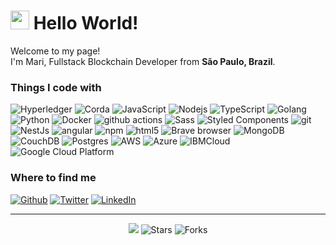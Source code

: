 <h1><img src="https://emojis.slackmojis.com/emojis/images/1531849430/4246/blob-sunglasses.gif?1531849430" width="30"/> Hello World!</h1>


<p>Welcome to my page! </br> I'm Mari, Fullstack Blockchain Developer from <b>São Paulo, Brazil</b>.

<h3>Things I code with</h3>
<p>
  <img alt="Hyperledger" src="https://img.shields.io/badge/Hyperledger-navy?style=flat-square&logo=hyperledger&logoColor=%23fff&labelColor=%23253963&color=%23253963" />
  <img alt="Corda" src="https://img.shields.io/badge/Corda-red?style=flat-square&logo=r3&logoColor=%23fff&labelColor=%23bd0134&color=%23bd0134" />
  <img alt="JavaScript" src="https://img.shields.io/badge/Javascript-purple?style=flat-square&logo=Javascript&logoColor=%23fff" />
  <img alt="Nodejs" src="https://img.shields.io/badge/-Nodejs-43853d?style=flat-square&logo=Node.js&logoColor=white" />
  <img alt="TypeScript" src="https://img.shields.io/badge/-TypeScript-007ACC?style=flat-square&logo=typescript&logoColor=white" />
  <img alt="Golang" src="https://img.shields.io/badge/Golang-blue?style=flat-square&logo=go&logoColor=%23fff&labelColor=%235ea5cb&color=%235ea5cb" />
  <img alt="Python" src="https://img.shields.io/badge/Python-yellow?style=flat-square&logo=python&logoColor=%23fff" />
  <img alt="Docker" src="https://img.shields.io/badge/-Docker-46a2f1?style=flat-square&logo=docker&logoColor=white" />
  <img alt="github actions" src="https://img.shields.io/badge/-Github_Actions-2088FF?style=flat-square&logo=github-actions&logoColor=white" />
  <img alt="Sass" src="https://img.shields.io/badge/-Sass-CC6699?style=flat-square&logo=sass&logoColor=white" />
  <img alt="Styled Components" src="https://img.shields.io/badge/-Styled_Components-db7092?style=flat-square&logo=styled-components&logoColor=white" />
  <img alt="git" src="https://img.shields.io/badge/-Git-F05032?style=flat-square&logo=git&logoColor=white" />
  <img alt="NestJs" src="https://img.shields.io/badge/-NestJs-ea2845?style=flat-square&logo=nestjs&logoColor=white" />
  <img alt="angular" src="https://img.shields.io/badge/-Angular-DD0031?style=flat-square&logo=angular&logoColor=white" />
  <img alt="npm" src="https://img.shields.io/badge/-NPM-CB3837?style=flat-square&logo=npm&logoColor=white" />
  <img alt="html5" src="https://img.shields.io/badge/-HTML5-E34F26?style=flat-square&logo=html5&logoColor=white" />
  <img alt="Brave browser" src="https://img.shields.io/badge/-Brave_Browser-FB542B?style=flat-square&logo=brave&logoColor=white" />
  <img alt="MongoDB" src="https://img.shields.io/badge/-MongoDB-13aa52?style=flat-square&logo=mongodb&logoColor=white" />
  <img alt="CouchDB" src="https://img.shields.io/badge/CouchDB-red?style=flat-square&logo=apachecouchdb&logoColor=%23fff&labelColor=%23a82528&color=%23a82528" />
  <img alt="Postgres" src="https://img.shields.io/badge/Postgres-red?style=flat-square&logo=postgresql&logoColor=%23fff&labelColor=%2346648a&color=%2346648a" />
  <img alt="AWS" src="https://img.shields.io/badge/Amazon%20Web%20Services-red?style=flat-square&logo=amazonaws&logoColor=%23fff&labelColor=%23d58f3a&color=%23d58f3a" />
  <img alt="Azure" src="https://img.shields.io/badge/Azure-red?style=flat-square&logo=microsoftazure&logoColor=%23fff&labelColor=%2369ace1&color=%2369ace1" />
  <img alt="IBMCloud" src="https://img.shields.io/badge/IBM%20Cloud-red?style=flat-square&logo=ibmcloud&logoColor=%23fff&labelColor=%23365eef&color=%23365eef" />
  <img alt="Google Cloud Platform" src="https://img.shields.io/badge/-Google_Cloud_Platform-1a73e8?style=flat-square&logo=google-cloud&logoColor=white" />
</p>

<h3>Where to find me</h3>
<p><a href="https://github.com/mariecarvalho" target="_blank"><img alt="Github" src="https://img.shields.io/badge/GitHub-%2312100E.svg?&style=for-the-badge&logo=Github&logoColor=white" /></a> <a href="https://twitter.com/marieoak_" target="_blank"><img alt="Twitter" src="https://img.shields.io/badge/twitter-%231DA1F2.svg?&style=for-the-badge&logo=twitter&logoColor=white" /></a> <a href="https://www.linkedin.com/in/mariane-esteves-772538156/?locale=en_US" target="_blank"><img alt="LinkedIn" src="https://img.shields.io/badge/linkedin-%230077B5.svg?&style=for-the-badge&logo=linkedin&logoColor=white" /></a>

------------
<p align="center"><img src="https://github.com/thmsgbrt/thmsgbrt/workflows/README%20build/badge.svg" /> <img alt="Stars" src="https://img.shields.io/github/stars/thmsgbrt/thmsgbrt?style=flat-square&labelColor=343b41"/> <img alt="Forks" src="https://img.shields.io/github/forks/thmsgbrt/thmsgbrt?style=flat-square&labelColor=343b41"/></p>
